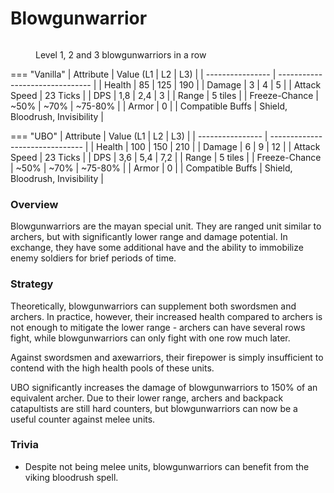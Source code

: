 # Blowgunwarrior

<figure><img src="../../assets/Blasilineup.png" alt=""><figcaption><p>Level 1, 2 and 3 blowgunwarriors in a row</p></figcaption></figure>


=== "Vanilla"
	| Attribute        | Value (L1 \| L2 \| L3)          |
	| ---------------- | ------------------------------- |
	| Health           | 85 \| 125 \| 190                |
	| Damage           | 3 \| 4 \| 5                     |
	| Attack Speed     | 23 Ticks                        |
	| DPS              | 1,8 \| 2,4 \| 3                 |
	| Range            | 5 tiles                         |
	| Freeze-Chance    | \~50% \| \~70% \| \~75-80%      |
	| Armor            | 0                               |
	| Compatible Buffs | Shield, Bloodrush, Invisibility |


=== "UBO"
	| Attribute        | Value (L1 \| L2 \| L3)          |
	| ---------------- | ------------------------------- |
	| Health           | 100 \| 150 \| 210               |
	| Damage           | 6 \| 9 \| 12                    |
	| Attack Speed     | 23 Ticks                        |
	| DPS              | 3,6 \| 5,4 \| 7,2               |
	| Range            | 5 tiles                         |
	| Freeze-Chance    | \~50% \| \~70% \| \~75-80%      |
	| Armor            | 0                               |
	| Compatible Buffs | Shield, Bloodrush, Invisibility |



### Overview

Blowgunwarriors are the mayan special unit. They are ranged unit similar to archers, but with significantly lower range and damage potential. In exchange, they have some additional have and the ability to immobilize enemy soldiers for brief periods of time.

### Strategy

Theoretically, blowgunwarriors can supplement both swordsmen and archers. In practice, however, their increased health compared to archers is not enough to mitigate the lower range - archers can have several rows fight, while blowgunwarriors can only fight with one row much later.

Against swordsmen and axewarriors, their firepower is simply insufficient to contend with the high health pools of these units.

UBO significantly increases the damage of blowgunwarriors to 150% of an equivalent archer. Due to their lower range, archers and backpack catapultists are still hard counters, but blowgunwarriors can now be a useful counter against melee units.

### Trivia

* Despite not being melee units, blowgunwarriors can benefit from the viking bloodrush spell.
